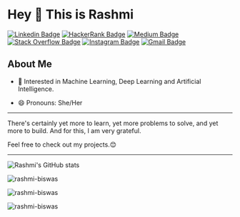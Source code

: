# Hey 👋 This is Rashmi 

[![Linkedin Badge](https://img.shields.io/badge/-LinkedIn-0A66C2?style=flat&logo=Linkedin&logoColor=85b3e1&link=https://www.linkedin.com/in/rashmi-biswas2702/)](https://www.linkedin.com/in/rashmi-biswas2702/)
[![HackerRank Badge](https://img.shields.io/badge/-HackerRank-2EC866?style=flat&logo=HackerRank&logoColor=white&link=https://www.hackerrank.com/rashmibiswas)](https://www.hackerrank.com/rashmibiswas/)
[![Medium Badge](https://img.shields.io/badge/-Medium-000000?style=flat&logo=Medium&logoColor=808080&link=https://medium.com/@rashmi-biswas)](https://medium.com/@rashmi-biswas)
[![Stack Overflow Badge](https://img.shields.io/badge/-Stack_Overflow-F58025?style=flat&logo=Stack-Overflow&logoColor=fac092&link=https://stackoverflow.com/users/16840498/rashmi-biswas)](https://stackoverflow.com/users/16840498/rashmi-biswas)
[![Instagram Badge](https://img.shields.io/badge/-Instagram-C13584?style=flat&logo=instagram&logoColor=e6aece&link=https://instagram.com/rashmi__biswas/)](https://instagram.com/rashmi__biswas)
[![Gmail Badge](https://img.shields.io/badge/-Gmail-d93025?style=flat&logo=Gmail&logoColor=ec9892&link=mailto:rashmibiswas93@gmail.com)](mailto:rashmibiswas93@gmail.com)


## About Me

- 🌱 Interested in Machine Learning, Deep Learning and Artificial Intelligence.

- 😄 Pronouns: She/Her

___

There's certainly yet more to learn, yet more problems to solve, and yet more to build. And for this, I am very grateful.

Feel free to check out my projects.😊
___

![Rashmi's GitHub stats](https://github-readme-stats.vercel.app/api?username=rashmi-biswas&show_icons=true&count_private=true&title_color=fff&icon_color=79ff97&text_color=9f9f9f&bg_color=151515)
<p><img src="https://github-readme-streak-stats.herokuapp.com/?user=rashmi-biswas&theme=graywhite&ring=f9c027" alt="rashmi-biswas" /></p>

<p><img src="https://github-readme-stats.vercel.app/api/top-langs?username=rashmi-biswas&show_icons=true&locale=en&layout=compact&count_private=true&title_color=fff&icon_color=79ff97&text_color=9f9f9f&bg_color=151515" alt="rashmi-biswas" /></p>

<p align="left"> <img src="https://komarev.com/ghpvc/?username=rashmi-biswas&label=Profile%20views&color=0e75b6&style=flat&count_private=true&title_color=fff&icon_color=79ff97&text_color=9f9f9f&bg_color=151515" alt="rashmi-biswas" /> </p>

